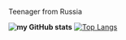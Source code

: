 Teenager from Russia

**![my GitHub stats](https://github-readme-stats.vercel.app/api?username=hiikion&show_icons=true&theme=dark&count_private=true)**
[![Top Langs](https://github-readme-stats.vercel.app/api/top-langs/?username=hiikion&layout=compact&theme=dark&count_private=true)](https://github.com/anuraghazra/github-readme-stats)

